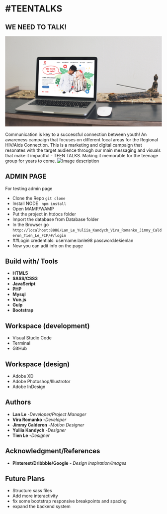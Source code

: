 # #TEENTALKS

## WE NEED TO TALK!
![Image description](/images/mockup_1.jpg)



Communication is key to a successful connection between youth!
An awareness campaign that focuses on different focal areas for
the Regional HIV/Aids Connection. This is a marketing and digital campaign that resonates with
the target audience through our main messaging and visuals that make it impactful - TEEN TALKS. Making it
memorable for the teenage group for years to come.
![Image description](/images/mockup_2.jpg)






## ADMIN PAGE
For testing admin page 
* Clone the Repo ```git clone```
* Install NODE ``` npm install```
* Open MAMP/WAMP
* Put the project in htdocs folder
* Import the database from Database folder
* In the Browser go ``` http://localhost:8888/Lan_Le_Yuliia_Kandych_Vira_Romanko_Jimmy_Calderon_Tien_Le_FIP/#/login```
* ##Login credentials: username:lanle98 password:lekienlan
* Now you can adit info on the page






## Build with/ Tools
* **HTML5**
* **SASS/CSS3**
* **JavaScript**
* **PHP**
* **Mysql**
* **Vue.js**
* **Gulp**
* **Bootstrap**


## Workspace (development)
* Visual Studio Code
* Terminal
* GitHub

## Workspace (design)
* Adobe XD
* Adobe Photoshop/Illustrotor
* Adobe InDesign

## Authors
* **Lan Le** -*Developer/Project Manager*
* **Vira Romanko** -*Developer*
* **Jimmy Calderon** -*Motion Designer*
* **Yuliia Kandych** -*Designer*
* **Tien Le** -*Designer*





## Acknowledgment/References

* **Pinterest/Dribbble/Google** - *Design inspiration/images* 

## Future Plans
* Structure sass files
* Add more interactivity
* fix some bootstrap responsive breakpoints and spacing
* expand the backend system

